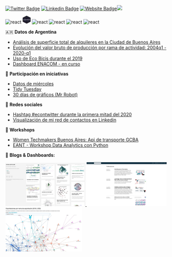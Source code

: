 [![Twitter Badge](https://img.shields.io/badge/-@karbartolome-1ca0f1?style=flat&labelColor=1ca0f1&logo=twitter&logoColor=white&link=https://twitter.com/karbartolome)](https://twitter.com/karbartolome) [![Linkedin Badge](https://img.shields.io/badge/-karinabartolome-blue?style=flat&logo=Linkedin&logoColor=white&link=https://www.linkedin.com/in/karinabartolome/)](https://www.linkedin.com/in/karinabartolome/) [![Website Badge](https://img.shields.io/badge/-Personal%20blog-47CCCC?style=flat&logo=Google-Chrome&logoColor=white&link=https://karbartolome-blog.netlify.app/)](https://karbartolome-blog.netlify.app/)![](https://visitor-badge.glitch.me/badge?page_id=guadag12.politicxsentwitteR&style=flat-square&color=0088cc)


<p align="left">
<img src="https://www.r-project.org/Rlogo.png" alt="react" width="25" height="25" />
<img src="https://github.com/tidyverse/tidyverse/raw/main/man/figures/logo.png" alt="react" width="25" height="25" />
<img src="https://github.com/tidymodels/tidymodels/raw/main/tidymodels_hex.png" alt="react" width="25" height="25" />
<img src="https://upload.wikimedia.org/wikipedia/commons/thumb/c/c3/Python-logo-notext.svg/200px-Python-logo-notext.svg.png" alt="react" width="25" height="25" />
<img src="https://upload.wikimedia.org/wikipedia/commons/thumb/2/22/Pandas_mark.svg/898px-Pandas_mark.svg.png" alt="react" width="25" height="25" />
<img src="https://upload.wikimedia.org/wikipedia/commons/thumb/0/05/Scikit_learn_logo_small.svg/2560px-Scikit_learn_logo_small.svg.png" alt="react" width="25" height="25" /> 
</p>

:argentina: **Datos de Argentina**

-   [Análisis de superficie total de alquileres en la Ciudad de Buenos Aires](https://github.com/karbartolome/datos_argentina/tree/master/R)
-   [Evolución del valor bruto de producción por rama de actividad: 2004q1 - 2020-q1](https://github.com/karbartolome/datos_argentina/blob/master/R/valor_bruto_produccion.R)
-   [Uso de Eco Bicis durante el 2019](https://github.com/karbartolome/datos_argentina/blob/master/R/ecobicis-calendarplot.R)
-   [Dashboard ENACOM - en curso](https://github.com/karbartolome/enacom)

:seedling: **Participación en iniciativas**

-   [Datos de miércoles](https://github.com/karbartolome/datosdemiercoles)
-   [Tidy Tuesday](https://github.com/karbartolome/tidytuesday)
-   [30 días de gráficos (Mr Robot)](https://github.com/karbartolome/30diasdemrrobot)

:busts_in_silhouette: **Redes sociales**

-   [Hashtag \#econtwitter durante la primera mitad del 2020](https://github.com/karbartolome/twitter)
-   [Visualización de mi red de contactos en Linkedin](https://github.com/karbartolome/linkedin-network)

:school: **Workshops**

-   [Women Techmakers Buenos Aires: Api de transporte GCBA](https://github.com/karbartolome/workshop_api_transporte_mapas)
-   [EANT - Workshop Data Analytics con Python](https://github.com/karbartolome/Workshop-Eant-Data-Analytics-Python)

:memo: **Blogs & Dashboards:**

<p float="left">
    <a href="https://karbartolome.netlify.app/">
     <img alt="Vis" src="images/image_2.png" title="Visual Blog" width="250">
    </a>
    <a href="https://karbartolome-blog.netlify.app/">
     <img alt="Vis" src="images/image_1.png" title="Personal Blog" width="250">
    </a>
    <a href="https://redescomerciales.herokuapp.com/">
     <img alt="Vis" src="images/image_3.jpeg" title="Redes Comerciales" width="240">
    </a>
</p>
